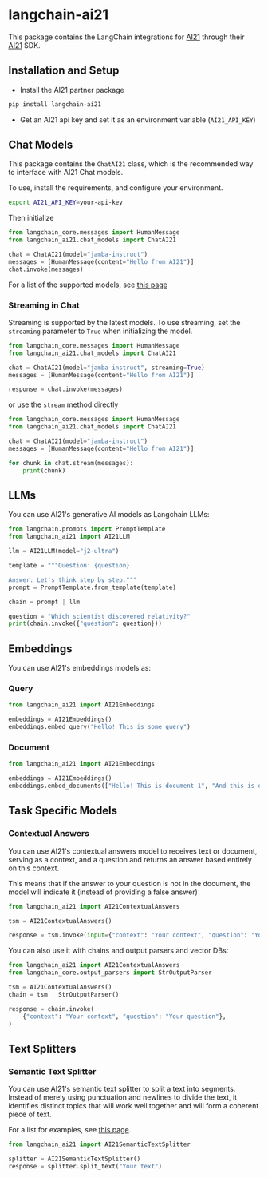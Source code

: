 # langchain-ai21

This package contains the LangChain integrations for [AI21](https://docs.ai21.com/) through their [AI21](https://pypi.org/project/ai21/) SDK.

## Installation and Setup

- Install the AI21 partner package
```bash
pip install langchain-ai21
```
- Get an AI21 api key and set it as an environment variable (`AI21_API_KEY`)


## Chat Models

This package contains the `ChatAI21` class, which is the recommended way to interface with AI21 Chat models.

To use, install the requirements, and configure your environment.

```bash
export AI21_API_KEY=your-api-key
```

Then initialize

```python
from langchain_core.messages import HumanMessage
from langchain_ai21.chat_models import ChatAI21

chat = ChatAI21(model="jamba-instruct")
messages = [HumanMessage(content="Hello from AI21")]
chat.invoke(messages)
```

For a list of the supported models, see [this page](https://docs.ai21.com/reference/python-sdk#chat)

### Streaming in Chat
Streaming is supported by the latest models. To use streaming, set the `streaming` parameter to `True` when initializing the model.

```python
from langchain_core.messages import HumanMessage
from langchain_ai21.chat_models import ChatAI21

chat = ChatAI21(model="jamba-instruct", streaming=True)
messages = [HumanMessage(content="Hello from AI21")]

response = chat.invoke(messages)
```

or use the `stream` method directly

```python
from langchain_core.messages import HumanMessage
from langchain_ai21.chat_models import ChatAI21

chat = ChatAI21(model="jamba-instruct")
messages = [HumanMessage(content="Hello from AI21")]

for chunk in chat.stream(messages):
    print(chunk)
```


## LLMs
You can use AI21's generative AI models as Langchain LLMs:

```python
from langchain.prompts import PromptTemplate
from langchain_ai21 import AI21LLM

llm = AI21LLM(model="j2-ultra")

template = """Question: {question}

Answer: Let's think step by step."""
prompt = PromptTemplate.from_template(template)

chain = prompt | llm

question = "Which scientist discovered relativity?"
print(chain.invoke({"question": question}))
```

## Embeddings

You can use AI21's embeddings models as:

### Query

```python
from langchain_ai21 import AI21Embeddings

embeddings = AI21Embeddings()
embeddings.embed_query("Hello! This is some query")
```

### Document

```python
from langchain_ai21 import AI21Embeddings

embeddings = AI21Embeddings()
embeddings.embed_documents(["Hello! This is document 1", "And this is document 2!"])
```

## Task Specific Models

### Contextual Answers

You can use AI21's contextual answers model to receives text or document, serving as a context,
and a question and returns an answer based entirely on this context.

This means that if the answer to your question is not in the document,
the model will indicate it (instead of providing a false answer)

```python
from langchain_ai21 import AI21ContextualAnswers

tsm = AI21ContextualAnswers()

response = tsm.invoke(input={"context": "Your context", "question": "Your question"})
```
You can also use it with chains and output parsers and vector DBs:
```python
from langchain_ai21 import AI21ContextualAnswers
from langchain_core.output_parsers import StrOutputParser

tsm = AI21ContextualAnswers()
chain = tsm | StrOutputParser()

response = chain.invoke(
    {"context": "Your context", "question": "Your question"},
)
```

## Text Splitters

### Semantic Text Splitter

You can use AI21's semantic text splitter to split a text into segments.
Instead of merely using punctuation and newlines to divide the text, it identifies distinct topics that will work well together and will form a coherent piece of text.

For a list for examples, see [this page](https://github.com/langchain-ai/langchain/blob/master/docs/docs/modules/data_connection/document_transformers/semantic_text_splitter.ipynb).

```python
from langchain_ai21 import AI21SemanticTextSplitter

splitter = AI21SemanticTextSplitter()
response = splitter.split_text("Your text")
```